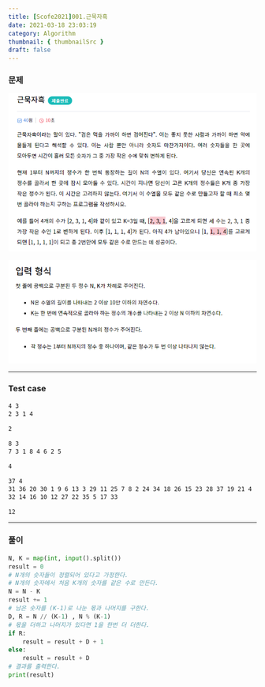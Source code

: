 ```yaml
---
title: [Scofe2021]001.근묵자흑
date: 2021-03-18 23:03:19
category: Algorithm
thumbnail: { thumbnailSrc }
draft: false
---
```


### 문제

![image-20210318231815949](./images/근묵자흑1.png)

![image-20210318231833891](./images/근묵자흑2.png)

----

### Test case

```
4 3
2 3 1 4
```

```
2
```

```
8 3
7 3 1 8 4 6 2 5
```

```
4
```

```
37 4
31 36 20 30 1 9 6 13 3 29 11 25 7 8 2 24 34 18 26 15 23 28 37 19 21 4 32 14 16 10 12 27 22 35 5 17 33
```

```
12
```

---

### 풀이

```python
N, K = map(int, input().split())
result = 0
# N개의 숫자들이 정렬되어 있다고 가정한다.
# N개의 숫자에서 처음 K개의 숫자를 같은 수로 만든다.
N = N - K
result += 1
# 남은 숫자를 (K-1)로 나눈 몫과 나머지를 구한다.
D, R = N // (K-1) , N % (K-1)
# 몫을 더하고 나머지가 있다면 1을 한번 더 더한다.
if R:
	result = result + D + 1
else:
	result = result + D
# 결과를 출력한다.
print(result)
```

